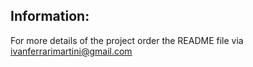 ## Information:
For more details of the project order the README file via ivanferrarimartini@gmail.com